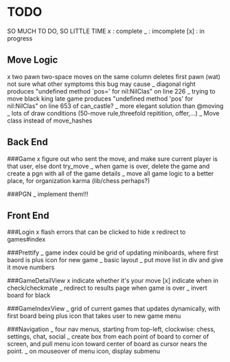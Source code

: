 TODO
====
SO MUCH TO DO, SO LITTLE TIME
 x  : complete
 _  : imcomplete
[x] : in progress

Move Logic
----------
x two pawn two-space moves on the same column deletes first pawn (wat) not sure what other symptoms this bug may cause
_ diagonal right produces "undefined method `pos=' for nil:NilClas" on line 226
_ trying to move black king late game produces "undefined method 'pos' for nil:NilClas" on line 653 of can_castle?
_ more elegant solution than @moving
_ lots of draw conditions (50-move rule,threefold repitition, offer,...)
_ Move class instead of move_hashes

Back End
--------
###Game
x figure out who sent the move, and make sure current player is that user, else dont try_move
_ when game is over, delete the game and create a pgn with all of the game details
_ move all game logic to a better place, for organization karma (lib/chess perhaps?)

###PGN
_ implement them!!!

Front End
---------

###Login
x flash errors that can be clicked to hide
x redirect to games#index

###Prettify
_ game index could be grid of updating miniboards, where first baord is plus icon for new game
_ basic layout
_ put move list in div and give it move numbers

###GameDetailView
x indicate whether it's your move
[x] indicate when in check/checkmate
_ redirect to results page when game is over
_ invert board for black

###GameIndexView
_ grid of current games that updates dynamically, with first board being plus icon that takes user to new game menu

###Navigation
_ four nav menus, starting from top-left, clockwise: chess, settings, chat, social
_ create box from each point of board to corner of screen, and pull menu icon toward center of board as cursor nears the point.
_ on mouseover of menu icon, display submenu
